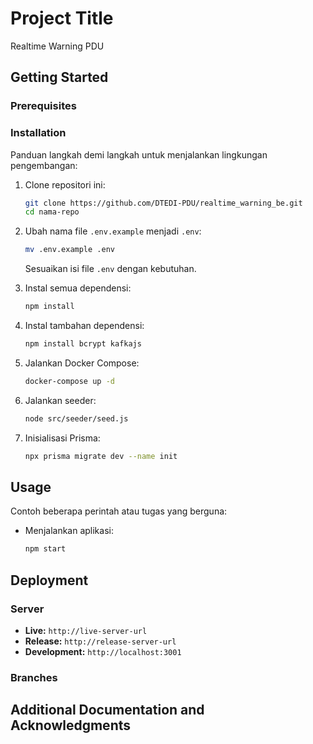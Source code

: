 # Project Title
Realtime Warning PDU

## Getting Started

### Prerequisites

### Installation

Panduan langkah demi langkah untuk menjalankan lingkungan pengembangan:

1. Clone repositori ini:
    ```bash
    git clone https://github.com/DTEDI-PDU/realtime_warning_be.git
    cd nama-repo
    ```

2. Ubah nama file `.env.example` menjadi `.env`:
    ```bash
    mv .env.example .env
    ```
    Sesuaikan isi file `.env` dengan kebutuhan.

3. Instal semua dependensi:
    ```bash
    npm install
    ```

4. Instal tambahan dependensi:
    ```bash
    npm install bcrypt kafkajs
    ```

5. Jalankan Docker Compose:
    ```bash
    docker-compose up -d
    ```
6. Jalankan seeder:
    ```bash
    node src/seeder/seed.js
    ```
7. Inisialisasi Prisma:
    ```bash
    npx prisma migrate dev --name init
    ```

## Usage

Contoh beberapa perintah atau tugas yang berguna:

* Menjalankan aplikasi:
    ```bash
    npm start
    ```

## Deployment


### Server

* **Live:** `http://live-server-url`
* **Release:** `http://release-server-url`
* **Development:** `http://localhost:3001`

### Branches


## Additional Documentation and Acknowledgments
